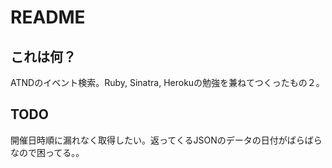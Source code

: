 # README

## これは何？

ATNDのイベント検索。Ruby, Sinatra, Herokuの勉強を兼ねてつくったもの２。

## TODO
開催日時順に漏れなく取得したい。返ってくるJSONのデータの日付がばらばらなので困ってる。。
